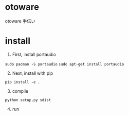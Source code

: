 # otoware
otoware 手伝い

# install
1. First, install portaudio

`sudo pacman -S portaudio`
`sudo apt-get install portaudio`

2. Next, install with pip

`pip install -e .`

3. compile

`python setup.py sdist`

4. run
